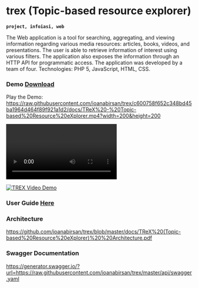 # trex (Topic-based resource explorer)

**`project, infoiasi, web`**

The Web application is a tool for searching, aggregating, and viewing information regarding
various media resources: articles, books, videos, and presentations. The user is able to retrieve
information of interest using various filters. The application also exposes the information
through an HTTP API for programmatic access. The application was developed by a team of
four. Technologies: PHP 5, JavaScript, HTML, CSS.

### Demo [Download](https://github.com/ioanabirsan/trex/blob/master/demo/TReX%20-%20Topic-based%20Resource%20eXplorer.mp4)
Play the Demo:
https://raw.githubusercontent.com/ioanabirsan/trex/c600758f652c348bd45ba1964d464f89f921a1d2/docs/TReX%20-%20Topic-based%20Resource%20eXplorer.mp4?width=200&height=200

<video src="https://raw.githubusercontent.com/ioanabirsan/trex/c600758f652c348bd45ba1964d464f89f921a1d2/docs/TReX%20-%20Topic-based%20Resource%20eXplorer.mp4">Test</video>

[![TREX Video Demo](http://img.youtube.com/vi/ATb1b8zycVE/0.jpg)](http://www.youtube.com/watch?v=ATb1b8zycVE "Trex Video Demo")

### User Guide [Here](https://github.com/ioanabirsan/trex/blob/master/user-guide-scholarly-html/index.html)

### Architecture
https://github.com/ioanabirsan/trex/blob/master/docs/TReX%20(Topic-based%20Resource%20eXplorer)%20%20Architecture.pdf

### Swagger Documentation
https://generator.swagger.io/?url=https://raw.githubusercontent.com/ioanabirsan/trex/master/api/swagger.yaml
